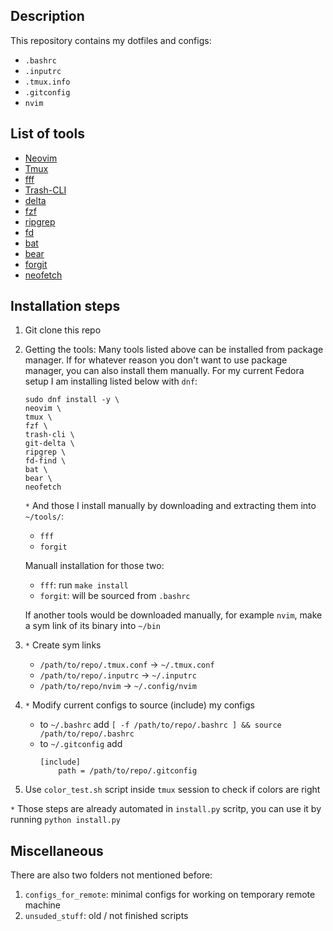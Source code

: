 ## Description
This repository contains my dotfiles and configs:
- `.bashrc`
- `.inputrc`
- `.tmux.info`
- `.gitconfig`
- `nvim`

## List of tools
- [Neovim](https://github.com/neovim/neovim)
- [Tmux](https://github.com/tmux/tmux)
- [fff](https://github.com/dylanaraps/fff)
- [Trash-CLI](https://github.com/andreafrancia/trash-cli)
- [delta](https://github.com/dandavison/delta)
- [fzf](https://github.com/junegunn/fzf)
- [ripgrep](https://github.com/BurntSushi/ripgrep)
- [fd](https://github.com/sharkdp/fd)
- [bat](https://github.com/sharkdp/bat)
- [bear](https://github.com/rizsotto/Bear)
- [forgit](https://github.com/wfxr/forgit)
- [neofetch](https://github.com/dylanaraps/neofetch)

## Installation steps
1. Git clone this repo
2. Getting the tools:
    Many tools listed above can be installed from package manager. If for whatever reason you don't want to use package manager, you can also install them manually.
    For my current Fedora setup I am installing listed below with `dnf`:
    ```
    sudo dnf install -y \
    neovim \
    tmux \
    fzf \
    trash-cli \
    git-delta \
    ripgrep \
    fd-find \
    bat \
    bear \
    neofetch
    ```

    `*` And those I install manually by downloading and extracting them into `~/tools/`:
    - `fff`
    - `forgit`

    Manuall installation for those two:
    - `fff`: run `make install`
    - `forgit`: will be sourced from `.bashrc`

    If another tools would be downloaded manually, for example `nvim`, make a sym link of its binary into `~/bin`

3. `*` Create sym links
    - `/path/to/repo/.tmux.conf` -> `~/.tmux.conf`
    - `/path/to/repo/.inputrc` -> `~/.inputrc`
    - `/path/to/repo/nvim` -> `~/.config/nvim`

4. `*` Modify current configs to source (include) my configs
    - to `~/.bashrc` add `[ -f /path/to/repo/.bashrc ] && source /path/to/repo/.bashrc`
    - to `~/.gitconfig` add
        ```
        [include]
            path = /path/to/repo/.gitconfig
        ```

5. Use `color_test.sh` script inside `tmux` session to check if colors are right

`*` Those steps are already automated in `install.py` scritp, you can use it by running `python install.py`

## Miscellaneous
There are also two folders not mentioned before:
1. `configs_for_remote`: minimal configs for working on temporary remote machine
2. `unsuded_stuff`: old / not finished scripts

